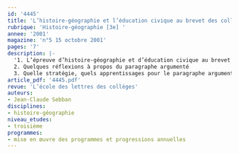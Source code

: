 ```yaml
---
id: '4445'
title: 'L’histoire-géographie et l’éducation civique au brevet des collèges'
rubrique: 'Histoire-géographie [3e] '
annee: '2001'
magazine: 'n°5 15 octobre 2001'
pages: '7'
description: |-
  '1. L’épreuve d’histoire-géographie et d’éducation civique au brevet des collèges
  2. Quelques réflexions à propos du paragraphe argumenté
  3. Quelle stratégie, quels apprentissages pour le paragraphe argumenté ?'
article_pdf: '4445.pdf'
revue: 'L’école des lettres des collèges'
auteurs:
- Jean-Claude Sebban
disciplines:
- histoire-géographie
niveau_etudes:
- troisième
programmes:
- mise en œuvre des programmes et progressions annuelles
---
```

